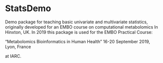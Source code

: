# StatsDemo

Demo package for teaching basic univariate and multivariate
statistics, originally developed for an EMBO course on computational
metabolomics In Hinxton, UK. In 2019 this package is used for the 
EMBO Practical Course:

“Metabolomics Bioinformatics in Human Health” 
16-20 September 2019, Lyon, France

at IARC.
